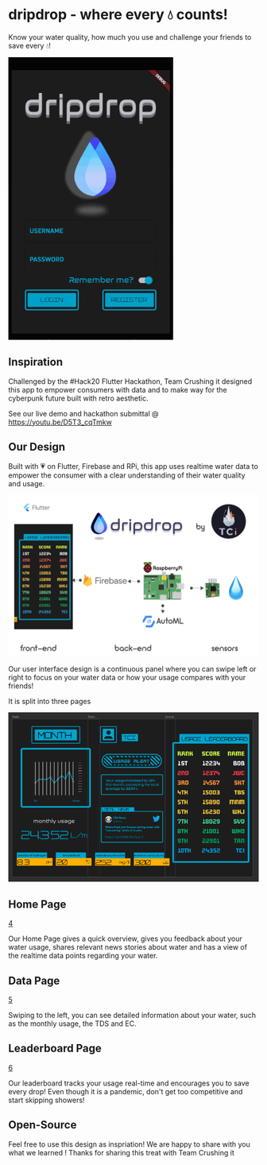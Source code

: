 # dripdrop - where every 💧 counts!

Know your water quality, how much you use and challenge your friends to save every 💧! 


![1](https://github.com/Team-Crushing-It/dripdrop/blob/master/assets/dripdropgif.gif)

## Inspiration

Challenged by the #Hack20 Flutter Hackathon, Team Crushing it designed this app to empower consumers with data and to make way for the cyberpunk future built with retro aesthetic. 

See our live demo and hackathon submittal @ https://youtu.be/D5T3_cqTmkw

## Our Design

Built with 💗  on Flutter, Firebase and RPi, this app uses realtime water data to empower the consumer with a clear understanding of their water quality and usage.

![2](/assets/explanation.png)

Our user interface design is a continuous panel where you can swipe left or right to focus on your water data or how your usage compares with your friends!

It is split into three pages

![3](/assets/presentation.png)

## Home Page
[4](/assets/homepage.png)

Our Home Page gives a quick overview, gives you feedback about your water usage, shares relevant news stories about water and has a view of the realtime data points regarding your water.

## Data Page

[5](/assets/Data.png)

Swiping to the left, you can see detailed information about your water, such as the monthly usage, the TDS and EC. 

## Leaderboard Page

[6](/assets/leaderboardpage.png)

Our leaderboard tracks your usage real-time and encourages you to save every drop! Even though it is a pandemic, don't get too competitive and start skipping showers!

## Open-Source

Feel free to use this design as inspriation! We are happy to share with you what we learned ! Thanks for sharing this treat with Team Crushing it
